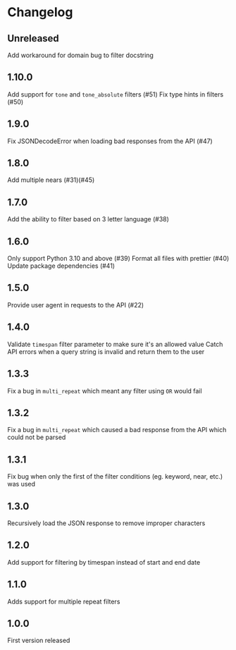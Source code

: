 # Changelog

## Unreleased

Add workaround for domain bug to filter docstring

## 1.10.0

Add support for `tone` and `tone_absolute` filters (#51)
Fix type hints in filters (#50)

## 1.9.0

Fix JSONDecodeError when loading bad responses from the API (#47)

## 1.8.0

Add multiple nears (#31)(#45)

## 1.7.0

Add the ability to filter based on 3 letter language (#38)

## 1.6.0

Only support Python 3.10 and above (#39)
Format all files with prettier (#40)
Update package dependencies (#41)

## 1.5.0

Provide user agent in requests to the API (#22)

## 1.4.0

Validate `timespan` filter parameter to make sure it's an allowed value
Catch API errors when a query string is invalid and return them to the user

## 1.3.3

Fix a bug in `multi_repeat` which meant any filter using `OR` would fail

## 1.3.2

Fix a bug in `multi_repeat` which caused a bad response from the API which could not be parsed

## 1.3.1

Fix bug when only the first of the filter conditions (eg. keyword, near, etc.) was used

## 1.3.0

Recursively load the JSON response to remove improper characters

## 1.2.0

Add support for filtering by timespan instead of start and end date

## 1.1.0

Adds support for multiple repeat filters

## 1.0.0

First version released
